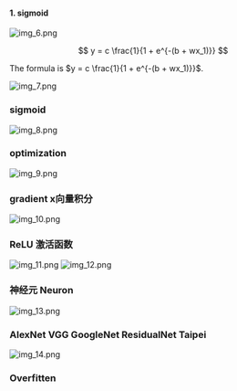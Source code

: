 #### 1. sigmoid 
![img_6.png](img_6.png)

$$
y = c \frac{1}{1 + e^{-(b + wx_1)}}
$$

The formula is $y = c \frac{1}{1 + e^{-(b + wx_1)}}$.

![img_7.png](img_7.png)


### sigmoid 
![img_8.png](img_8.png)

### optimization
![img_9.png](img_9.png)


### gradient x向量积分
![img_10.png](img_10.png)


### ReLU 激活函数
![img_11.png](img_11.png)
![img_12.png](img_12.png)

### 神经元 Neuron 
![img_13.png](img_13.png)



### AlexNet VGG GoogleNet ResidualNet Taipei
![img_14.png](img_14.png)

### Overfitten


